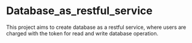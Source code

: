 # Database_as_restful_service
This project aims to create database as a restful service, where users are charged with the token for read and write database operation.
